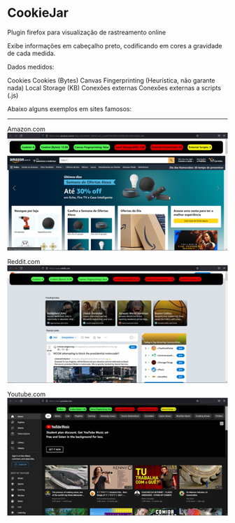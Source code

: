 # CookieJar

Plugin firefox para visualização de rastreamento online

Exibe informações em cabeçalho preto, codificando em cores a gravidade de cada medida.

Dados medidos:

Cookies
Cookies (Bytes)
Canvas Fingerprinting (Heurística, não garante nada)
Local Storage (KB)
Conexões externas
Conexões externas a scripts (.js)


Abaixo alguns exemplos em sites famosos:

___
Amazon.com
![Amazon](docs\imgs\amazon.png)

Reddit.com
![Reddit](imgs\reddit.png)

Youtube.com
![Youtube](imgs\youtube.png)

